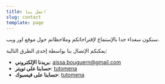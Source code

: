 ```yaml
---
title: اتصل بنا
slug: contact
template: page
---
```


سنكون سعداء جدا بالإستماع لإقتراحاتكم وملاحظاتم حول موقع اور ويب.

يمكنكم الإتصال بنا بواسطة إحدى الطرق التالية:

- **بريدنا الإلكتروني**: [aissa.bouguern@gmail.com](mailto:aissa.bouguern@gmail.com)
- **حسابنا على تويتر**: [tutomena](https://twitter.com/tutomena)
- **حسابنا على فيسبوك**: [tutomena](https://facebook.com/tutomena)
